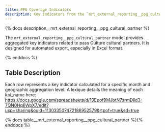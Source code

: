 ```yaml
---
title: PPG Coverage Indicators
description: Key indicators from the `mrt_external_reporting__ppg_cultural_partner` model.
---
```


{% docs description__mrt_external_reporting__ppg_cultural_partner %}

The `mrt_external_reporting__ppg_cultural_partner` model provides aggregated key indicators related to pass Culture cultural partners.
It is designed for automated export, especially in Excel format.

{% enddocs %}

## Table Description

Each row represents a key indicator calculated for a specific month and geographic aggregation level.
A lexique details the meaning of each kpi_name here: https://docs.google.com/spreadsheets/d/13Epof9MJbtN7srmDIld3-7QN0Hq6WpX7/edit?usp=sharing&ouid=113033507472186952579&rtpof=true&sd=true

{% docs table__mrt_external_reporting__ppg_cultural_partner %}{% enddocs %}
